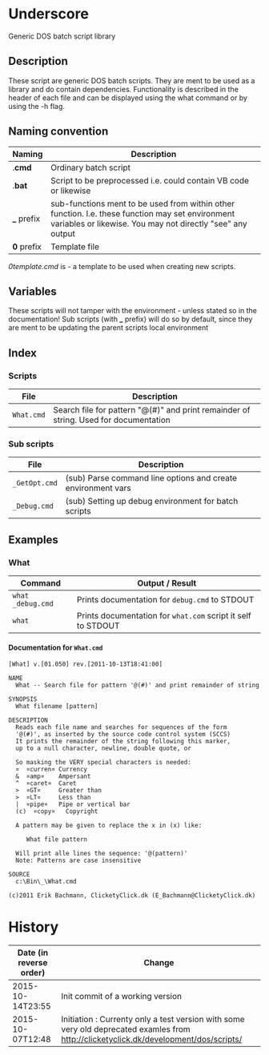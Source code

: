 # Underscore
Generic DOS batch script library
## Description

These script are generic DOS batch scripts. They are ment to be used as a library and do contain dependencies.
Functionality is described in the header of each file and can be displayed using the what command or by using the -h flag.

## Naming convention
Naming | Description
-----|------------
.**cmd** | Ordinary batch script
.**bat** | Script to be preprocessed i.e. could contain VB code or likewise
**_** prefix | sub-functions ment to be used from within other function. I.e. these function may set environment variables or likewise. You may not directly "see" any output
**0** prefix | Template file 

*0template.cmd* is - a template to be used when creating new scripts.

## Variables

These scripts will not tamper with the environment - unless stated so in the documentation!
Sub scripts (with **_** prefix) will do so by default, since they are ment to be updating the parent scripts local environment

## Index

### Scripts
File | Description
---|---
`What.cmd`      | Search file for pattern "@(#)" and print remainder of string. Used for documentation

### Sub scripts
File | Description
---|---
`_GetOpt.cmd`   | (sub) Parse command line options and create environment vars
`_Debug.cmd`    | (sub) Setting up debug environment for batch scripts

## Examples

### What

Command | Output / Result
---|---
`what _debug.cmd`   | Prints documentation for `debug.cmd` to STDOUT
`what`   | Prints documentation for `what.com` script it self to STDOUT

#### Documentation for `What.cmd`
```
[What] v.[01.050] rev.[2011-10-13T18:41:00]

NAME
  What -- Search file for pattern '@(#)' and print remainder of string

SYNOPSIS
  What filename [pattern]

DESCRIPTION
  Reads each file name and searches for sequences of the form
  '@(#)', as inserted by the source code control system (SCCS)
  It prints the remainder of the string following this marker,
  up to a null character, newline, double quote, or

  So masking the VERY special characters is needed:
  ¤  ¤curren¤ Currency
  &  ¤amp¤    Ampersant
  ^  ¤caret¤  Caret
  >  ¤GT¤     Greater than
  >  ¤LT¤     Less than
  |  ¤pipe¤   Pipe or vertical bar
  (c)  ¤copy¤   Copyright

  A pattern may be given to replace the x in (x) like:

     What file pattern

  Will print alle lines the sequence: '@(pattern)'
  Note: Patterns are case insensitive

SOURCE
  c:\Bin\_\What.cmd

(c)2011 Erik Bachmann, ClicketyClick.dk (E_Bachmann@ClicketyClick.dk)
```

# History

Date (in reverse order)| Change
------------------|---
2015-10-14T23:55  | Init commit of a working version
2015-10-07T12:48  | Initiation : Currenty only a test version with some very old deprecated examles from http://clicketyclick.dk/development/dos/scripts/
